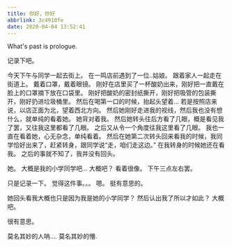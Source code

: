 ```yaml
---
title: 你好，你好
abbrlink: 3c4910fe
date: 2020-04-04 13:52:41
---
```

What's past is prologue.

<!--more-->记录下吧。
今天下午与同学一起去街上。
在一鸣店前遇到了一位..姑娘。
跟着家人一起走在街道上。
戴着口罩，戴着眼镜。
刚好在店里买了一杯酸奶出来，刚好把一直戴在脸上的口罩摘下放在口袋里。
刚好把酸奶的密封纸撕开，刚好把吸管的包装撕开，刚好扔进垃圾桶里。
然后在喝第一口的时候，抬起头望着...
若是按照店来说，以店正面为北，望着西北方向。
然后她刚好走进我的视线，然后我也没有想什么，就单纯的看着她。
她背对着我。
然后她转头往后方看了几眼，概是看见我了罢，又往我这里都看了几眼。
之后又从令一个角度往我这里看了几眼。
我也一直在看着她，心无杂念，单纯看着。
然后在她第二次转头回来看我的时候，我同学恰好出来了，赶紧转身，跟同学说“走，咱们走这边。”
在我转身的时候她还在看我。
之后的事就不知了，我并没有回头。

她。
大概是我的小学同学吧...
大概吧？
看着很像。
下午三点左右罢。

只是记录一下。
觉得这件事。。。
嗯。
挺有意思的。

她回头看我大概也只是因为我是她的小学同学？
然后认出我了所以才如此？
大概吧。

很有意思。

莫名其妙的人呐....
莫名其妙的懵.